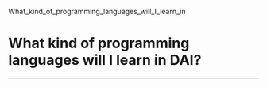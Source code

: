 What_kind_of_programming_languages_will_I_learn_in



What kind of programming languages will I learn in DAI?
=======================================================

---

